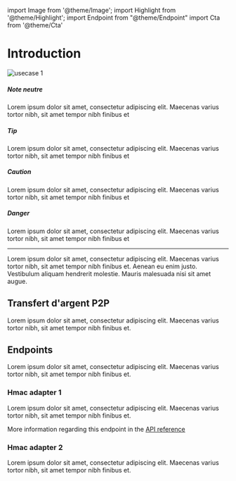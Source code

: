 import Image from '@theme/Image';
import Highlight from '@theme/Highlight';
import Endpoint from "@theme/Endpoint"
import Cta from '@theme/Cta'

# Introduction 

<Image src="docs/usecase-exemple-00.jpg" alt="usecase 1"/>

<Highlight>

##### Note neutre

Lorem ipsum dolor sit amet, consectetur adipiscing elit. Maecenas varius tortor nibh, sit amet tempor nibh finibus et

</Highlight>

<Highlight type="tip">

##### Tip

Lorem ipsum dolor sit amet, consectetur adipiscing elit. Maecenas varius tortor nibh, sit amet tempor nibh finibus et

</Highlight>

<Highlight type="caution">

##### Caution

Lorem ipsum dolor sit amet, consectetur adipiscing elit. Maecenas varius tortor nibh, sit amet tempor nibh finibus et

</Highlight>

<Highlight type="danger">

##### Danger

Lorem ipsum dolor sit amet, consectetur adipiscing elit. Maecenas varius tortor nibh, sit amet tempor nibh finibus et

</Highlight>

---

Lorem ipsum dolor sit amet, consectetur adipiscing elit. Maecenas varius tortor nibh, sit amet tempor nibh finibus et. Aenean eu enim justo. Vestibulum aliquam hendrerit molestie. Mauris malesuada nisi sit amet augue.

## Transfert d'argent P2P

Lorem ipsum dolor sit amet, consectetur adipiscing elit. Maecenas varius tortor nibh, sit amet tempor nibh finibus et.

## Endpoints

Lorem ipsum dolor sit amet, consectetur adipiscing elit. Maecenas varius tortor nibh, sit amet tempor nibh finibus et.

### Hmac adapter 1

Lorem ipsum dolor sit amet, consectetur adipiscing elit. Maecenas varius tortor nibh, sit amet tempor nibh finibus et.

More information regarding this endpoint in the [API reference](/api/api1)

<Endpoint apiUrl="/v1.0/migrationProxy" path="/api​/v1.0​/users​/{userid}​/kyc​/identitycontrol" method="post"/>

<!-- <Endpoint apiUrl="/v1.0/migrationProxy" path="​/api/v1.0/users/{userid}/cards/{id}" method="delete"/> -->

<Cta
  context="doc"
  ui="button"
  link="/api/api1"
  label="Try it out"
/>

### Hmac adapter 2

Lorem ipsum dolor sit amet, consectetur adipiscing elit. Maecenas varius tortor nibh, sit amet tempor nibh finibus et.
